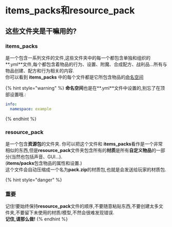 # items\_packs和resource\_pack

## 这些文件夹是干嘛用的?

### items\_packs

是一个包含一系列文件的文件,这些文件夹中的每一个都包含单独和组织的**.yml**文件,每个都包含着物品的行为、设置、附魔、合成配方、战利品...所有与物品创建、配方和行为相关的内容.  
你可以看到 **items\_packs** 中的每个文件都是它所包含物品的[命名空间](namespace.md)

{% hint style="warning" %}
**命名空间**也是在**.yml**文件中设置的,别忘了在顶部设置哦.:

```yaml
info:
  namespace: example
```
{% endhint %}

### resource\_pack

是一个包含**资源包**的文件夹.
你可以把这个文件和 **items\_packs**看作是一个非常相似的东西,但是**resource\_pack**文件夹包含所有的**材质**是所有**自定义物品**的一部分\(当然也包括声音、GUI...\).   
\(**items/packs**包含物品的属性和设置.\)  
这个文件会自动压缩成一个名为**pack.zip**的材质包,也就是会发送给玩家的材质包.

{% hint style="danger" %}
### 重要

记住!要始终保持**resource\_pack**文件的顺序,不要随意粘贴东西,不要创建太多文件夹,不要留下未使用的材质/模型,不然会很难发现错误.   
**记住,请那么做!**
{% endhint %}

  


